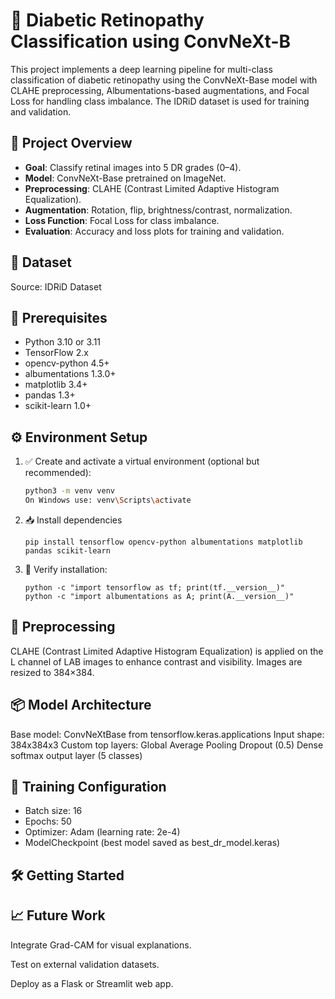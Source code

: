 # 🧠 Diabetic Retinopathy Classification using ConvNeXt-B
This project implements a deep learning pipeline for multi-class classification of diabetic retinopathy using the ConvNeXt-Base model with CLAHE preprocessing, Albumentations-based augmentations, and Focal Loss for handling class imbalance. The IDRiD dataset is used for training and validation.
## 📌 Project Overview

- **Goal**: Classify retinal images into 5 DR grades (0–4).
- **Model**: ConvNeXt-Base pretrained on ImageNet.
- **Preprocessing**: CLAHE (Contrast Limited Adaptive Histogram Equalization).
- **Augmentation**: Rotation, flip, brightness/contrast, normalization.
- **Loss Function**: Focal Loss for class imbalance.
- **Evaluation**: Accuracy and loss plots for training and validation.
## 📁 Dataset
Source: IDRiD Dataset
## 🧪 Prerequisites
- Python 3.10 or 3.11
- TensorFlow 2.x
- opencv-python	4.5+
- albumentations	1.3.0+
- matplotlib	3.4+
- pandas	1.3+
- scikit-learn	1.0+
## ⚙️ Environment Setup

1. ✅ Create and activate a virtual environment (optional but recommended):
   ```bash
   python3 -m venv venv
   On Windows use: venv\Scripts\activate
2. 📥 Install dependencies
    ```
   pip install tensorflow opencv-python albumentations matplotlib pandas scikit-learn
3. 🚀 Verify installation:
   ```
   python -c "import tensorflow as tf; print(tf.__version__)"
   python -c "import albumentations as A; print(A.__version__)"
## 🧼 Preprocessing
CLAHE (Contrast Limited Adaptive Histogram Equalization) is applied on the L channel of LAB images to enhance contrast and visibility.
Images are resized to 384×384.
## 📦 Model Architecture
Base model: ConvNeXtBase from tensorflow.keras.applications
Input shape: 384x384x3
Custom top layers:
Global Average Pooling
Dropout (0.5)
Dense softmax output layer (5 classes)
## 🔁 Training Configuration
- Batch size: 16
- Epochs: 50
- Optimizer: Adam (learning rate: 2e-4)
- ModelCheckpoint (best model saved as best_dr_model.keras)
## 🛠️ Getting Started
 
## 📈 Future Work
Integrate Grad-CAM for visual explanations.

Test on external validation datasets.

Deploy as a Flask or Streamlit web app.
